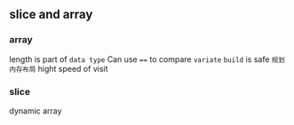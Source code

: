 ##  slice and array 

###   array 
length is part of `data type` 
Can use `==` to compare `variate` 
`build` is safe
`规划内存布局` 
hight speed of visit

###   slice
dynamic array
